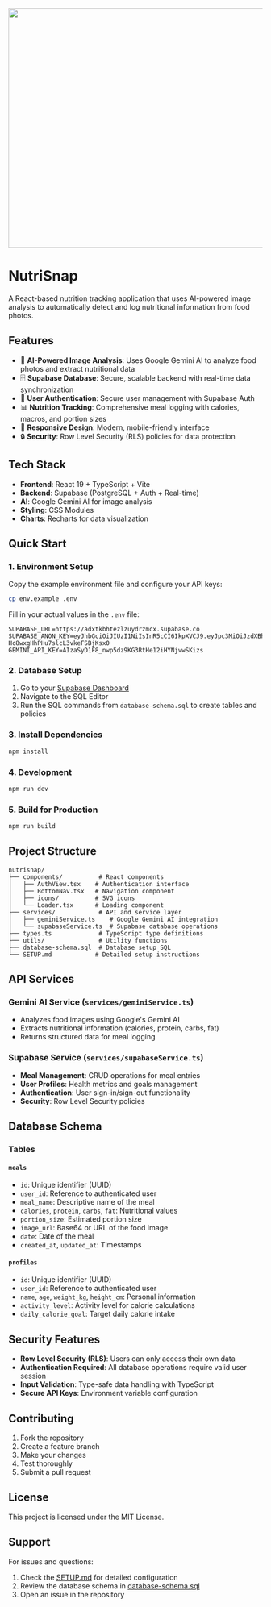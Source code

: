 <div align="center">
<img width="1200" height="475" alt="GHBanner" src="https://github.com/user-attachments/assets/0aa67016-6eaf-458a-adb2-6e31a0763ed6" />
</div>

# NutriSnap

A React-based nutrition tracking application that uses AI-powered image analysis to automatically detect and log nutritional information from food photos.

## Features

- 📸 **AI-Powered Image Analysis**: Uses Google Gemini AI to analyze food photos and extract nutritional data
- 🗄️ **Supabase Database**: Secure, scalable backend with real-time data synchronization
- 👤 **User Authentication**: Secure user management with Supabase Auth
- 📊 **Nutrition Tracking**: Comprehensive meal logging with calories, macros, and portion sizes
- 📱 **Responsive Design**: Modern, mobile-friendly interface
- 🔒 **Security**: Row Level Security (RLS) policies for data protection

## Tech Stack

- **Frontend**: React 19 + TypeScript + Vite
- **Backend**: Supabase (PostgreSQL + Auth + Real-time)
- **AI**: Google Gemini AI for image analysis
- **Styling**: CSS Modules
- **Charts**: Recharts for data visualization

## Quick Start

### 1. Environment Setup

Copy the example environment file and configure your API keys:

```bash
cp env.example .env
```

Fill in your actual values in the `.env` file:

```env
SUPABASE_URL=https://adxtkbhtezlzuydrzmcx.supabase.co
SUPABASE_ANON_KEY=eyJhbGciOiJIUzI1NiIsInR5cCI6IkpXVCJ9.eyJpc3MiOiJzdXBhYmFzZSIsInJlZiI6ImFkeHRrYmh0ZXpsenV5ZHJ6bWN4Iiwicm9sZSI6ImFub24iLCJpYXQiOjE3NTUzMzc0NjIsImV4cCI6MjA3MDkxMzQ2Mn0.IEQZLSHdJ8nyz8-Hc8wxgHhPHu7slcL3vkeFSBjKsx0
GEMINI_API_KEY=AIzaSyD1F8_nwp5dz9KG3RtHe12iHYNjvwSKizs
```

### 2. Database Setup

1. Go to your [Supabase Dashboard](https://supabase.com/dashboard)
2. Navigate to the SQL Editor
3. Run the SQL commands from `database-schema.sql` to create tables and policies

### 3. Install Dependencies

```bash
npm install
```

### 4. Development

```bash
npm run dev
```

### 5. Build for Production

```bash
npm run build
```

## Project Structure

```
nutrisnap/
├── components/          # React components
│   ├── AuthView.tsx    # Authentication interface
│   ├── BottomNav.tsx   # Navigation component
│   ├── icons/          # SVG icons
│   └── Loader.tsx      # Loading component
├── services/            # API and service layer
│   ├── geminiService.ts    # Google Gemini AI integration
│   └── supabaseService.ts  # Supabase database operations
├── types.ts             # TypeScript type definitions
├── utils/               # Utility functions
├── database-schema.sql  # Database setup SQL
└── SETUP.md            # Detailed setup instructions
```

## API Services

### Gemini AI Service (`services/geminiService.ts`)
- Analyzes food images using Google's Gemini AI
- Extracts nutritional information (calories, protein, carbs, fat)
- Returns structured data for meal logging

### Supabase Service (`services/supabaseService.ts`)
- **Meal Management**: CRUD operations for meal entries
- **User Profiles**: Health metrics and goals management
- **Authentication**: User sign-in/sign-out functionality
- **Security**: Row Level Security policies

## Database Schema

### Tables

#### `meals`
- `id`: Unique identifier (UUID)
- `user_id`: Reference to authenticated user
- `meal_name`: Descriptive name of the meal
- `calories`, `protein`, `carbs`, `fat`: Nutritional values
- `portion_size`: Estimated portion size
- `image_url`: Base64 or URL of the food image
- `date`: Date of the meal
- `created_at`, `updated_at`: Timestamps

#### `profiles`
- `id`: Unique identifier (UUID)
- `user_id`: Reference to authenticated user
- `name`, `age`, `weight_kg`, `height_cm`: Personal information
- `activity_level`: Activity level for calorie calculations
- `daily_calorie_goal`: Target daily calorie intake

## Security Features

- **Row Level Security (RLS)**: Users can only access their own data
- **Authentication Required**: All database operations require valid user session
- **Input Validation**: Type-safe data handling with TypeScript
- **Secure API Keys**: Environment variable configuration

## Contributing

1. Fork the repository
2. Create a feature branch
3. Make your changes
4. Test thoroughly
5. Submit a pull request

## License

This project is licensed under the MIT License.

## Support

For issues and questions:
1. Check the [SETUP.md](SETUP.md) for detailed configuration
2. Review the database schema in [database-schema.sql](database-schema.sql)
3. Open an issue in the repository
